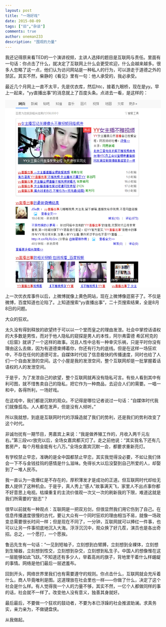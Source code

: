 ```yaml
---
layout: post
title: "一场好戏"
date: 2015-08-09
tags: ["旧","杂谈"]
comments: true
author: oneman233
description: "围观的力量"
---
```


我还记得原来看TED的一个演讲视频，主讲人选择的题目是互联网与责任。里面有一句话：你点击了什么，就决定了互联网上什么会更受欢迎，什么会越来越多。很多人忽略了这一点，他们认为访问网站是一种私人的行为，可以游走于道德之外的禁区。其实不然，柴静的《看见》里有一句：他人承受的，我必承受。

最近几个月网上一直不太平，先是优衣库，然后htc，接着九眼桥，现在是yy。早上一起来，“yy直播出事”的消息就上了百度头条。点进去一看，是这样的：

![百度搜索的截图](../images/2015-08-09-yichanghaoxi-1.png "百度搜索的截图")

上一次优衣库事件以后，上微博就像上黄色网站，现在上微博像逛窑子了。不仅是微博，百度知道也沦陷了。上知道搜索“yy直播出事”，二十页搜索结果，全是8月8日的问题。

大众的狂欢。

太久没有得到释放的欲望终于可以以一个堂而皇之的理由发泄。社会中掌控话语权的大多数是男性，而对于他人隐私的窥探是男人的本性，阿尔弗雷德 希区柯克的《后窗》就讲了一个这样的故事。况且人性中总有一种幸灾乐祸，只是平时你没有理由这么去做，因为有道德束缚着你，你还有行为的底线。但是在这样一场狂欢中，不存在任何的道德可言。自媒体时代给了信息极快的传播速度，同时也给了人们一个自由发泄的空间。这个小屋是我的发泄空间，整个互联网却是一批掌握着话语权的人的发泄空间。

于是乎，为了发泄自己的欲望，整个互联网就再没有隐私可言。有些人看到其中有利可图，就不惜售卖自己的隐私，把它作为一种商品，去迎合人们的需要。一唱一和中，各得所利，一场好戏。

在这戏中，我们都是沉默的观众。不记得是哪位记者说过一句话：“自媒体时代我们就像孤岛。人人都在发声，但是没有人倾听。”

所以我就想，到底是互联网时代的浮躁造就了我们的势利，还是我们的势利改变了这个时代。

非诚勿扰有一期节目，男嘉宾上来说：“我是做养殖工作的，月收入两千元左右。”第三段vcr放完以后，全场女嘉宾都灭灯了。走之前他说：“其实我名下还有几套房产，每个月租金能有七八万。”全场女嘉宾沉默一会，都要求重新亮灯。

有学校禁止早恋，准确的是全中国都禁止早恋，其实我觉得没必要，不如让我们体会一下不与金钱挂钩的感情是什么滋味。免得长大以后没娶到自己所爱的人，却娶到了一堆人民币。

我一直认为一夜爆红是不存在的，厚积薄发才是成功的正道。但互联网时代却给无数人提供了这种机会。于是乎，真人秀上“感人”故事满天飞，家里人不出点事你都不好意思上电视。枯燥重复的主流价值观一次又一次的刷新我的下限，难道这就是我们所需要的“励志”？

很早以前就有一种观点：互联网是一把双刃剑，但很显然我们用它伤到了自己。在信息传播速度很慢的古代，要让大众有一个同时狂欢的理由相当不易，就像一场政变总需要很长时间一样；但是现在不同了，一分钟，互联网就可以捧红一件事，也可以让另一件事彻底地沉入大海。浮浮沉沉中，观众换了好几茬，演员也是各出奇招。总之，一个愿打，一个愿挨。

鲁迅先生有一句话：“一见到短袖子，立刻想到白臂膊，立刻想到全裸体，立刻想到生殖器，立刻想到性交，立刻想到杂交，立刻想到私生子。中国人的想像惟在这一层能够如此飞跃。”不知道还有多少人，举着高尚的旗子，背地里干着什么样龌龊的事情。网络是他们最后一层遮羞布。

回到开头，网络世界里我们也有需要遵守的规则。你点击什么，互联网就会充斥着什么，商人毕竟唯利是图。这道理放在社会里也一样——你做了什么，决定了这个社会是什么样。有人觉得我一个人的力量不够，其实不然，一亿个人都做同样的事的话，社会就不一样了。改变他人没有意义，独善其身就好。

最后最后，不要做一个狂欢的鼓动者，不要为本已浮躁的社会推波助澜。求真务实，亲力亲为，不做键盘侠。

从我做起。